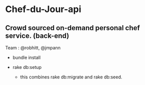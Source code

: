 # Chef-du-Jour-api

## Crowd sourced on-demand personal chef service. (back-end)
Team : @robhitt, @jmpann

* bundle install 

* rake db:setup
  - this combines rake db:migrate and rake db:seed.
  
 
  
